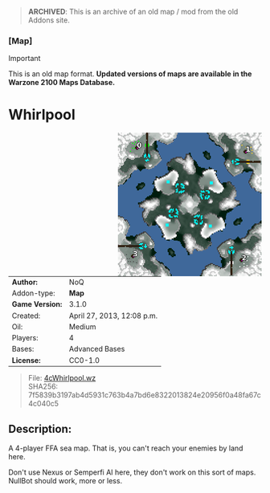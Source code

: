 > **ARCHIVED**: This is an archive of an old map / mod from the old Addons site.

### [Map]

> [!IMPORTANT]
> This is an old map format. **Updated versions of maps are available in the Warzone 2100 Maps Database.**

# Whirlpool

<img src="./preview.jpg" align="right" />

| | |
| - | - |
| __Author:__ | NoQ |
| Addon-type: | __Map__ |
| __Game Version:__ | 3.1.0 |
| Created: | April 27, 2013, 12:08 p.m. |
| Oil: | Medium |
| Players: | 4 |
| Bases: | Advanced Bases |
| __License:__ | CC0-1.0 |

> File: [4cWhirlpool.wz](https://github.com/Warzone2100/old-addons-site/raw/main/assets/167/4cWhirlpool.wz)  
> SHA256: 7f5839b3197ab4d5931c763b4a7bd6e8322013824e20956f0a48fa67c4c040c5

## Description:

A 4-player FFA sea map. That is, you can't reach your enemies by land here.

Don't use Nexus or Semperfi AI here, they don't work on this sort of maps. NullBot should work, more or less.

